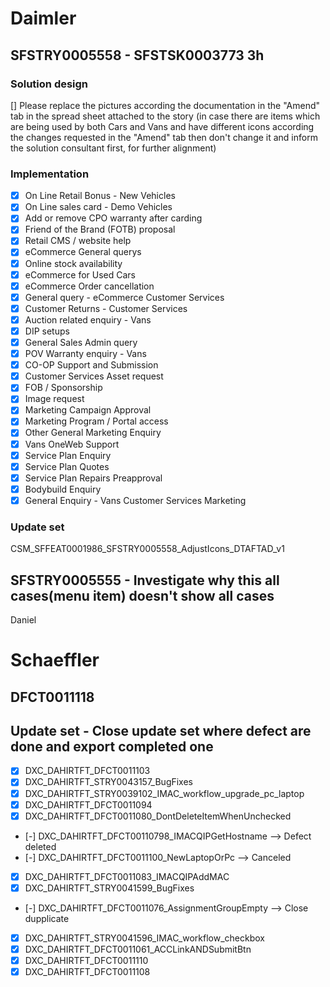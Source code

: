 # Daimler

## SFSTRY0005558 - SFSTSK0003773 3h

### Solution design
[] Please replace the pictures according the documentation in the "Amend" tab in the spread sheet attached to the story (in case there are items which are being used by both Cars and Vans and have different icons according the changes requested in the "Amend" tab then don't change it and inform the solution consultant first, for further alignment)


### Implementation

- [x] On Line Retail Bonus - New Vehicles
- [x] On Line sales card - Demo Vehicles
- [x] Add or remove CPO warranty after carding
- [x] Friend of the Brand (FOTB) proposal
- [x] Retail CMS / website help
- [x] eCommerce General querys
- [x] Online stock availability
- [x] eCommerce for Used Cars
- [x] eCommerce Order cancellation
- [x] General query - eCommerce Customer Services
- [x] Customer Returns - Customer Services
- [x] Auction related enquiry - Vans
- [x] DIP setups
- [x] General Sales Admin query
- [x] POV Warranty enquiry - Vans
- [x] CO-OP Support and Submission
- [x] Customer Services Asset request
- [x] FOB / Sponsorship
- [x] Image request
- [x] Marketing Campaign Approval
- [x] Marketing Program / Portal access
- [x] Other General Marketing Enquiry
- [x] Vans OneWeb Support
- [x] Service Plan Enquiry
- [x] Service Plan Quotes
- [x] Service Plan Repairs Preapproval
- [x] Bodybuild Enquiry
- [x] General Enquiry - Vans Customer Services Marketing

### Update set

CSM_SFFEAT0001986_SFSTRY0005558_AdjustIcons_DTAFTAD_v1

## SFSTRY0005555 - Investigate why this all cases(menu item) doesn't show all cases

Daniel
# Schaeffler
## DFCT0011118

## Update set - Close update set where defect are done and export completed one

- [x] DXC_DAHIRTFT_DFCT0011103
- [x] DXC_DAHIRTFT_STRY0043157_BugFixes
- [x] DXC_DAHIRTFT_STRY0039102_IMAC_workflow_upgrade_pc_laptop
- [x] DXC_DAHIRTFT_DFCT0011094
- [x] DXC_DAHIRTFT_DFCT0011080_DontDeleteItemWhenUnchecked
- [-] DXC_DAHIRTFT_DFCT00110798_IMACQIPGetHostname --> Defect deleted
- [-] DXC_DAHIRTFT_DFCT0011100_NewLaptopOrPc --> Canceled
- [x] DXC_DAHIRTFT_DFCT0011083_IMACQIPAddMAC
- [x] DXC_DAHIRTFT_STRY0041599_BugFixes
- [-] DXC_DAHIRTFT_DFCT0011076_AssignmentGroupEmpty --> Close dupplicate
- [x] DXC_DAHIRTFT_STRY0041596_IMAC_workflow_checkbox
- [x] DXC_DAHIRTFT_DFCT0011061_ACCLinkANDSubmitBtn
- [x] DXC_DAHIRTFT_DFCT0011110
- [x] DXC_DAHIRTFT_DFCT0011108